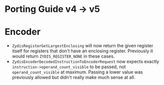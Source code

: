 # Porting Guide v4 -> v5

# Encoder

- `ZydisRegisterGetLargestEnclosing` will now return the given register itself for registers that don't have
  an enclosing register. Previously it would return `ZYDIS_REGISTER_NONE` in these cases.
- `ZydisEncoderDecodedInstructionToEncoderRequest` now expects exactly `instruction->operand_count_visible` to be
  passed, not `operand_count_visible` at maximum. Passing a lower value was previously allowed but didn't really
  make much sense at all.